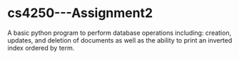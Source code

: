 # cs4250---Assignment2
A basic python program to perform database operations including: creation, updates, and deletion of documents as well as the ability to print an inverted index ordered by term.
